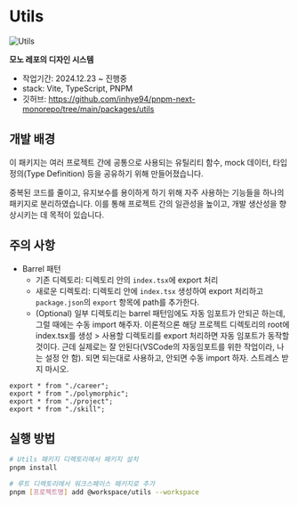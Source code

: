 # Utils

![Utils](https://github.com/user-attachments/assets/5d158547-9702-4101-9244-b78c51a08367)

**모노 레포의 디자인 시스템**

- 작업기간: 2024.12.23 ~ 진행중
- stack: Vite, TypeScript, PNPM
- 깃허브: https://github.com/inhye94/pnpm-next-monorepo/tree/main/packages/utils

## 개발 배경

이 패키지는 여러 프로젝트 간에 공통으로 사용되는 유틸리티 함수, mock 데이터, 타입 정의(Type Definition) 등을 공유하기 위해 만들어졌습니다.

중복된 코드를 줄이고, 유지보수를 용이하게 하기 위해 자주 사용하는 기능들을 하나의 패키지로 분리하였습니다. 이를 통해 프로젝트 간의 일관성을 높이고, 개발 생산성을 향상시키는 데 목적이 있습니다.

## 주의 사항

- Barrel 패턴
  - 기존 디렉토리: 디렉토리 안의 `index.tsx`에 export 처리
  - 새로운 디렉토리: 디렉토리 안에 `index.tsx` 생성하여 export 처리하고 `package.json`의 `export` 항목에 path를 추가한다.
  - (Optional) 일부 디렉토리는 barrel 패턴임에도 자동 임포트가 안되곤 하는데, 그럴 때에는 수동 import 해주자. 이론적으론 해당 프로젝트 디렉토리의 root에 index.tsx를 생성 > 사용할 디렉토리를 export 처리하면 자동 임포트가 동작할 것이다. 근데 실제로는 잘 안된다(VSCode의 자동임포트를 위한 작업이라, 나는 설정 안 함). 되면 되는대로 사용하고, 안되면 수동 import 하자. 스트레스 받지 마시오.

```tsx
export * from "./career";
export * from "./polymorphic";
export * from "./project";
export * from "./skill";
```

## 실행 방법

```bash
# Utils 패키지 디렉토리에서 패키지 설치
pnpm install

# 루트 디렉토리에서 워크스페이스 패키지로 추가
pnpm [프로젝트명] add @workspace/utils --workspace
```
